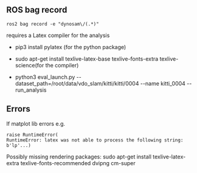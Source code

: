 

## ROS bag record
```
ros2 bag record -e "dynosam\/(.*)"
```


requires a Latex compiler for the analysis
- pip3 install pylatex (for the python package)
- sudo apt-get install texlive-latex-base texlive-fonts-extra texlive-science(for the compiler)


- python3 eval_launch.py --dataset_path=/root/data/vdo_slam/kitti/kitti/0004 --name kitti_0004 --run_analysis


## Errors
If matplot lib errors e.g.
```
raise RuntimeError(
RuntimeError: latex was not able to process the following string:
b'lp'...)

```
Possibly missing rendering packages: sudo apt-get install texlive-latex-extra texlive-fonts-recommended dvipng cm-super
